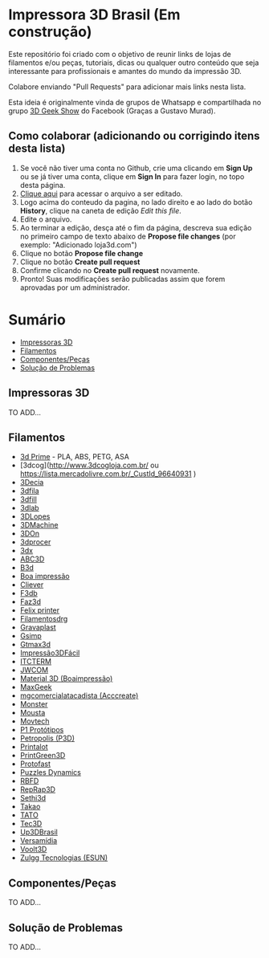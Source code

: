 # Impressora 3D Brasil (Em construção)

Este repositório foi criado com o objetivo de reunir links de lojas de filamentos e/ou peças, tutoriais, dicas ou qualquer outro conteúdo que seja interessante para profissionais e amantes do mundo da impressão 3D.

Colabore enviando "Pull Requests" para adicionar mais links nesta lista. 

Esta ideia é originalmente vinda de grupos de Whatsapp e compartilhada no grupo [3D Geek Show](https://www.facebook.com/groups/3DGeekShow) do Facebook (Graças a Gustavo Murad).

## Como colaborar (adicionando ou corrigindo itens desta lista)

1. Se você não tiver uma conta no Github, crie uma clicando em **Sign Up** ou se já tiver uma conta, clique em **Sign In** para fazer login, no topo desta página.
2. <a href="https://github.com/rafaelcruzpb/Impressora3DBrasil/blob/master/README.md" target="_blank">Clique aqui</a> para acessar o arquivo a ser editado.
3. Logo acima do conteudo da pagina, no lado direito e ao lado do botão **History**, clique na caneta de edição *Edit this file*.
4. Edite o arquivo.
5. Ao terminar a edição, desça até o fim da página, descreva sua edição no primeiro campo de texto abaixo de **Propose file changes** (por exemplo: "Adicionado loja3d.com")
6. Clique no botão **Propose file change**
7. Clique no botão **Create pull request**
8. Confirme clicando no **Create pull request** novamente.
9. Pronto! Suas modificações serão publicadas assim que forem aprovadas por um administrador.

Sumário
=================

   * [Impressoras 3D](#impressoras-3d)
   * [Filamentos](#filamentos)
   * [Componentes/Peças](#componentes/peças)
   * [Solução de Problemas](#solução-de-problemas)

## Impressoras 3D

TO ADD...


## Filamentos

  * [3d Prime](https://www.3dprime.com.br/) - PLA, ABS, PETG, ASA
  * [3dcog](http://www.3dcogloja.com.br/ ou https://lista.mercadolivre.com.br/_CustId_96640931 )
  * [3Decia](http:/linkdosite.com)
  * [3dfila](http:/linkdosite.com)
  * [3dfill](http:/linkdosite.com)
  * [3dlab](http:/linkdosite.com)
  * [3DLopes](http:/linkdosite.com)
  * [3DMachine](http:/linkdosite.com)
  * [3DOn](http:/linkdosite.com)
  * [3dprocer](http:/linkdosite.com)
  * [3dx](http:/linkdosite.com)
  * [ABC3D](http:/linkdosite.com)
  * [B3d](http:/linkdosite.com)
  * [Boa impressão](http:/linkdosite.com)
  * [Cliever](http:/linkdosite.com)
  * [F3db](http:/linkdosite.com)
  * [Faz3d](http:/linkdosite.com)
  * [Felix printer](http:/linkdosite.com)
  * [Filamentosdrg](http:/linkdosite.com)
  * [Gravaplast](http:/linkdosite.com)
  * [Gsimp](http:/linkdosite.com)
  * [Gtmax3d](http:/linkdosite.com)
  * [Impressão3DFácil](http:/linkdosite.com)
  * [ITCTERM](http:/linkdosite.com)
  * [JWCOM](http:/linkdosite.com)
  * [Material 3D (Boaimpressão)](http:/linkdosite.com)
  * [MaxGeek](http:/linkdosite.com)
  * [mgcomercialatacadista (Acccreate)](http:/linkdosite.com)
  * [Monster](http:/linkdosite.com)
  * [Mousta](http:/linkdosite.com)
  * [Movtech](http:/linkdosite.com)
  * [P1 Protótipos](http:/linkdosite.com)
  * [Petropolis (P3D)](http:/linkdosite.com)
  * [Printalot](http:/linkdosite.com)
  * [PrintGreen3D](http:/linkdosite.com)
  * [Protofast](http:/linkdosite.com)
  * [Puzzles Dynamics](http:/linkdosite.com)
  * [RBFD](http:/linkdosite.com)
  * [RepRap3D](http:/linkdosite.com)
  * [Sethi3d](http:/linkdosite.com)
  * [Takao](http:/linkdosite.com)
  * [TATO](http:/linkdosite.com)
  * [Tec3D](http:/linkdosite.com)
  * [Up3DBrasil](http:/linkdosite.com)
  * [Versamídia](http:/linkdosite.com)
  * [Voolt3D](http:/linkdosite.com)
  * [Zulgg Tecnologias (ESUN)](http:/linkdosite.com)

## Componentes/Peças

  TO ADD...


## Solução de Problemas

  TO ADD...





